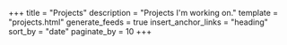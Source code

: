 +++
title = "Projects"
description = "Projects I'm working on."
template = "projects.html"
generate_feeds = true
insert_anchor_links = "heading"
sort_by = "date"
paginate_by = 10
+++


